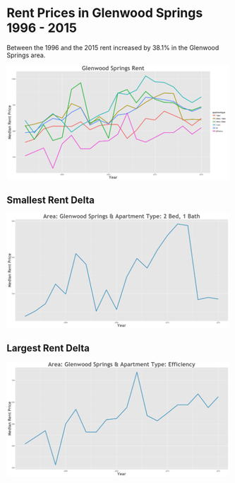 Rent Prices in Glenwood Springs 1996 - 2015
================

Between the 1996 and the 2015 rent increased by 38.1% in the Glenwood Springs area.

![](../images/glenwoodsprings.png)

Smallest Rent Delta
-------------------

![](../images/rentDecrease/glenwoodsprings.png)

Largest Rent Delta
------------------

![](../images/rentIncrease/glenwoodsprings.png)
